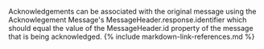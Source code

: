 
Acknowledgements can be associated with the original message using the Acknowlegement Message's MessageHeader.response.identifier which should equal the value of the MessageHeader.id property of the message that is being acknowledged.
{% include markdown-link-references.md %}